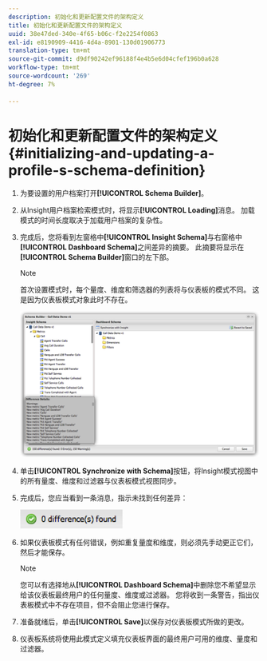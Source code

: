 ```yaml
---
description: 初始化和更新配置文件的架构定义
title: 初始化和更新配置文件的架构定义
uuid: 38e47ded-340e-4f65-b06c-f2e2254f0863
exl-id: e8190909-4416-4d4a-8901-130d01906773
translation-type: tm+mt
source-git-commit: d9df90242ef96188f4e4b5e6d04cfef196b0a628
workflow-type: tm+mt
source-wordcount: '269'
ht-degree: 7%

---
```


# 初始化和更新配置文件的架构定义{#initializing-and-updating-a-profile-s-schema-definition}

1. 为要设置的用户档案打开&#x200B;**[!UICONTROL Schema Builder]**。
1. 从Insight用户档案检索模式时，将显示&#x200B;**[!UICONTROL Loading]**&#x200B;消息。 加载模式的时间长度取决于加载用户档案的复杂性。
1. 完成后，您将看到左窗格中&#x200B;**[!UICONTROL Insight Schema]**&#x200B;与右窗格中&#x200B;**[!UICONTROL Dashboard Schema]**&#x200B;之间差异的摘要。 此摘要将显示在&#x200B;**[!UICONTROL Schema Builder]**&#x200B;窗口的左下部。

   >[!NOTE]
   >
   >首次设置模式时，每个量度、维度和筛选器的列表将与仪表板的模式不同。 这是因为仪表板模式对象此时不存在。

   ![](assets/schema_builder2.png)

1. 单击&#x200B;**[!UICONTROL Synchronize with Schema]**&#x200B;按钮，将Insight模式视图中的所有量度、维度和过滤器与仪表板模式视图同步。
1. 完成后，您应当看到一条消息，指示未找到任何差异：

   ![](assets/diff_found.png)

1. 如果仪表板模式有任何错误，例如重复量度和维度，则必须先手动更正它们，然后才能保存。

   >[!NOTE]
   >
   >您可以有选择地从&#x200B;**[!UICONTROL Dashboard Schema]**&#x200B;中删除您不希望显示给该仪表板最终用户的任何量度、维度或过滤器。 您将收到一条警告，指出仪表板模式中不存在项目，但不会阻止您进行保存。

1. 准备就绪后，单击&#x200B;**[!UICONTROL Save]**&#x200B;以保存对仪表板模式所做的更改。
1. 仪表板系统将使用此模式定义填充仪表板界面的最终用户可用的维度、量度和过滤器。
